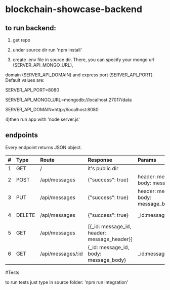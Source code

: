 # blockchain-showcase-backend

## to run backend:

1) get repo

2) under source dir run 'npm install'

3) create .env file in source dir. There, you can specify your mongo url (SERVER_API_MONGO_URL),

domain (SERVER_API_DOMAIN) and express port (SERVER_API_PORT). Default values are:

SERVER_API_PORT=8080

SERVER_API_MONGO_URL=mongodb://localhost:27017/data

SERVER_API_DOMAIN=http://localhost:8080

4)then run app with 'node server.js'

## endpoints

Every endpoint returns JSON object.

|#  |Type     |Route             |Response                                     |Params                                                       |Aim                |
|---|:--------|:-----------------|:--------------------------------------------|:------------------------------------------------------------|------------------:|
|1  |GET      |/                 |it's public dir                              |                                                             |frontend           |
|2  |POST     |/api/messages     |{"success": true}                            |header: message_header, body: message_body                   |create message     |
|3  |PUT      |/api/messages     |{"success": true}                            |header: message_header, body: message_body,_id:message_id    |edit message       |
|4  |DELETE   |/api/messages     |{"success": true}                            |_id:message_id                                               |remove message     |
|5  |GET      |/api/messages     |[{_id: message_id, header: message_header}]  |                                                             |get messages       |
|6  |GET      |/api/messages/:id |{_id: message_id, body: message_body}        |_id:message_id                                               |get message's body |


#Tests

to run tests just type in source folder: 'npm run integration'


